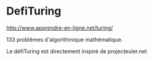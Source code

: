# DefiTuring
http://www.apprendre-en-ligne.net/turing/

133 problèmes d'algorithmique mathématique.

Le défiTuring est directement inspiré de projecteuler.net
